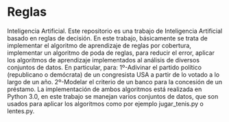# Reglas
Inteligencia Artificial.
Este repositorio es una trabajo de Inteligencia Artificial basado en reglas de decisión. En este trabajo, básicamente se trata 
de implementar el algoritmo de aprendizaje de reglas por cobertura, implementar un algoritmo de poda de reglas, para reducir el error, 
aplicar los algoritmos de aprendizaje implementados al análisis de diversos conjuntos de datos. En particular, para: 1º-Adivinar el 
partido político (republicano o demócrata) de un congresista USA a partir de lo votado a lo largo de un año. 2º-Modelar el criterio 
de un banco para la concesión de un préstamo.
La implementación de ambos algoritmos está realizada en Python 3.0, en este trabajo se manejan varios conjuntos de datos, 
que son usados para aplicar los algoritmos como por ejemplo jugar_tenis.py o lentes.py.
